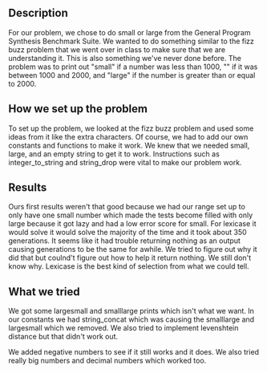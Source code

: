 ## Description
For our problem, we chose to do small or large from the General Program Synthesis Benchmark Suite. We wanted to do something similar to the fizz buzz problem that we went over in class to make sure that we are understanding it. This is also something we've never done before. The problem was to print out "small" if a number was less than 1000, "" if it was between 1000 and 2000, and "large" if the number is greater than or equal to 2000.

## How we set up the problem
To set up the problem, we looked at the fizz buzz problem and used some ideas from it like the extra characters. Of course, we had to add our own constants and functions to make it work. We knew that we needed small, large, and an empty string to get it to work. Instructions such as integer_to_string and string_drop were vital to make our problem work. 

## Results
Ours first results weren't that good because we had our range set up to only have one small number which made the tests become filled with only large because it got lazy and had a low error score for small. For lexicase it would solve it would solve the majority of the time and it took about 350 generations. It seems like it had trouble returning nothing as an output causing generations to be the same for awhile. We tried to figure out why it did that but coulnd't figure out how to help it return nothing. We still don't know why. Lexicase is the best kind of selection from what we could tell.


## What we tried
We got some largesmall and smalllarge prints which isn't what we want. In our constants we had string_concat which was causing the smalllarge and largesmall which we removed. We also tried to implement levenshtein distance but that didn't work out. 

We added negative numbers to see if it still works and it does. We also tried really big numbers and decimal numbers which worked too. 
 


